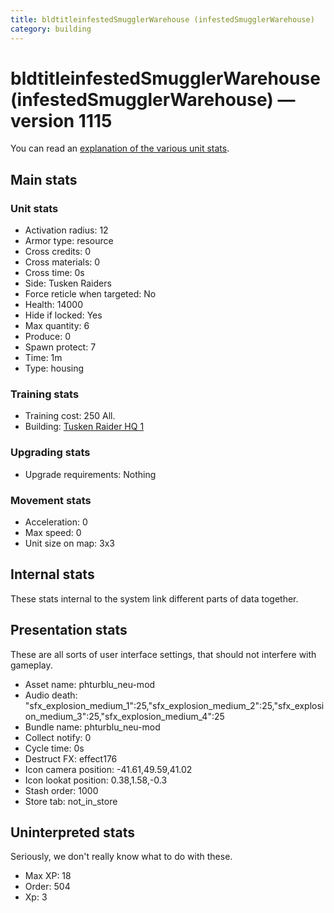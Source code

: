 ```yaml
---
title: bldtitleinfestedSmugglerWarehouse (infestedSmugglerWarehouse)
category: building
---
```


# bldtitleinfestedSmugglerWarehouse (infestedSmugglerWarehouse) — version 1115

You can read an [explanation  of the various unit stats](unitexplained.md).

## Main stats

### Unit stats

  * Activation radius: 12
  * Armor type: resource
  * Cross credits: 0
  * Cross materials: 0
  * Cross time: 0s
  * Side: Tusken Raiders
  * Force reticle when targeted: No
  * Health: 14000
  * Hide if locked: Yes
  * Max quantity: 6
  * Produce: 0
  * Spawn protect: 7
  * Time: 1m
  * Type: housing

### Training stats

  * Training cost: 250 All.
  * Building: [Tusken Raider HQ 1](tuskenHQ.html)

### Upgrading stats

  * Upgrade requirements: Nothing

### Movement stats

  * Acceleration: 0
  * Max speed: 0
  * Unit size on map: 3x3

## Internal stats

These stats internal to the system link different parts of data together.


## Presentation stats

These are all sorts of user interface settings, that should not interfere with gameplay.

  * Asset name: phturblu_neu-mod
  * Audio death: "sfx_explosion_medium_1":25,"sfx_explosion_medium_2":25,"sfx_explosion_medium_3":25,"sfx_explosion_medium_4":25
  * Bundle name: phturblu_neu-mod
  * Collect notify: 0
  * Cycle time: 0s
  * Destruct FX: effect176
  * Icon camera position: -41.61,49.59,41.02
  * Icon lookat position: 0.38,1.58,-0.3
  * Stash order: 1000
  * Store tab: not_in_store

## Uninterpreted stats

Seriously, we don't really know what to do with these.

  * Max XP: 18
  * Order: 504
  * Xp: 3


